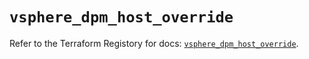 # `vsphere_dpm_host_override`

Refer to the Terraform Registory for docs: [`vsphere_dpm_host_override`](https://registry.terraform.io/providers/hashicorp/vsphere/2.6.1/docs/resources/dpm_host_override).
